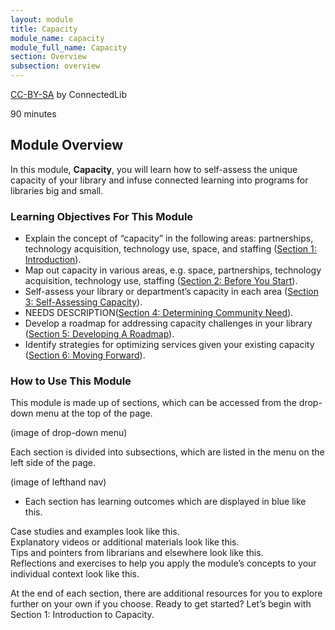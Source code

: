 ```yaml
---
layout: module
title: Capacity
module_name: capacity
module_full_name: Capacity
section: Overview
subsection: overview
---
```


<p class="made-by"><a href="https://creativecommons.org/licenses/by-sa/4.0">CC-BY-SA</a> by ConnectedLib</p>

<p class="time">90 minutes</p>

## Module Overview

<p class="summary">In this module, <b>Capacity</b>, you will learn how to self-assess the unique capacity of your library and infuse connected learning into programs for libraries big and small.</p>


### Learning Objectives For This Module

<ul class="fancy">
	<li>Explain the concept of “capacity” in the following areas: partnerships, technology acquisition, technology use, space, and staffing (<a href="{{site.url}}{{site.baseurl}}/Capacity/section-1-0.md">Section 1: Introduction</a>).</li>
	<li>Map out capacity in various areas, e.g. space, partnerships, technology acquisition, technology use, staffing (<a href="{{site.url}}{{site.baseurl}}/Capacity/section-2-0.md">Section 2: Before You Start</a>).</li>
	<li>Self-assess your library or department’s capacity in each area (<a href="{{site.url}}{{site.baseurl}}/introduction/section-3/">Section 3: Self-Assessing Capacity</a>).</li>
	<li> NEEDS DESCRIPTION(<a href="{{site.url}}{{site.baseurl}}/Capacity/section-4/">Section 4: Determining Community Need</a>).</li>
  <li>Develop a roadmap for addressing capacity challenges in your library (<a href="{{site.url}}{{site.baseurl}}/Capacity/section-4/">Section 5: Developing A Roadmap</a>).</li>
	<li>Identify strategies for optimizing services given your existing capacity (<a href="{{site.url}}{{site.baseurl}}/Capacity/section-4/">Section 6: Moving Forward</a>).</li>
</ul>

### How to Use This Module

This module is made up of sections, which can be accessed from the drop-down menu at the top of the page.

(image of drop-down menu)

Each section is divided into subsections, which are listed in the menu on the left side of the page. 

(image of lefthand nav)

<ul class="fancy">
	<li>Each section has learning outcomes which are displayed in blue like this.</li>
</ul>

<div class="case_study_box">Case studies and examples look like this.</div>

<div class="explanatory">Explanatory videos or additional materials look like this.</div> 

<div class="tips">Tips and pointers from librarians and elsewhere look like this.</div>

<div class="reflection">Reflections and exercises to help you apply the module’s concepts to your individual context look like this.</div> 

At the end of each section, there are additional resources for you to explore further on your own if you choose.
Ready to get started? Let’s begin with Section 1: Introduction to Capacity.
